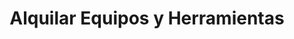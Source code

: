 ---
title: "Alquilar Equipos y Herramientas"
url: /bahia-blanca/alquilar-equipos-y-herramientas/
shop: Werkzeuge
---